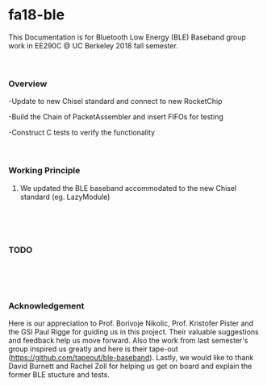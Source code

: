 # fa18-ble
This Documentation is for Bluetooth Low Energy (BLE) Baseband group work in EE290C @ UC Berkeley 2018 fall semester.
<br><br><br>
### Overview
-Update to new Chisel standard and connect to new RocketChip 

-Build the Chain of PacketAssembler and insert FIFOs for testing

-Construct C tests to verify the functionality
<br><br><br>

### Working Principle
1. We updated the BLE baseband accommodated to the new Chisel standard (eg. LazyModule)

<br><br><br>
### TODO
<br><br><br>
### Acknowledgement
Here is our appreciation to Prof. Borivoje Nikolic, Prof. Kristofer Pister and the GSI Paul Rigge for guiding us in this project. Their valuable suggestions and feedback help us move forward. Also the work from last semester's group inspired us greatly and here is their tape-out (https://github.com/tapeout/ble-baseband). Lastly, we would like to thank David Burnett and Rachel Zoll for helping us get on board and explain the former BLE stucture and tests.
